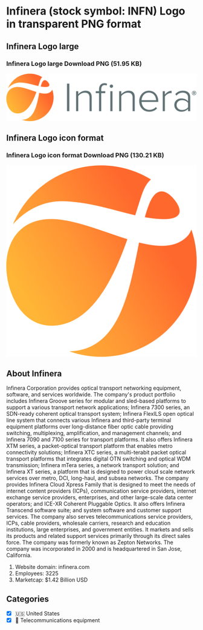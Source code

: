 # Infinera (stock symbol: INFN) Logo in transparent PNG format

## Infinera Logo large

### Infinera Logo large Download PNG (51.95 KB)

![Infinera Logo large Download PNG (51.95 KB)](/img/orig/INFN_BIG-0b3d2229.png)

## Infinera Logo icon format

### Infinera Logo icon format Download PNG (130.21 KB)

![Infinera Logo icon format Download PNG (130.21 KB)](/img/orig/INFN-0eb8ecfe.png)

## About Infinera

Infinera Corporation provides optical transport networking equipment, software, and services worldwide. The company's product portfolio includes Infinera Groove series for modular and sled-based platforms to support a various transport network applications; Infinera 7300 series, an SDN-ready coherent optical transport system; Infinera FlexILS open optical line system that connects various Infinera and third-party terminal equipment platforms over long-distance fiber optic cable providing switching, multiplexing, amplification, and management channels; and Infinera 7090 and 7100 series for transport platforms. It also offers Infinera XTM series, a packet-optical transport platform that enables metro connectivity solutions; Infinera XTC series, a multi-terabit packet optical transport platforms that integrates digital OTN switching and optical WDM transmission; Infinera mTera series, a network transport solution; and Infinera XT series, a platform that is designed to power cloud scale network services over metro, DCI, long-haul, and subsea networks. The company provides Infinera Cloud Xpress Family that is designed to meet the needs of internet content providers (ICPs), communication service providers, internet exchange service providers, enterprises, and other large-scale data center operators; and ICE-XR Coherent Pluggable Optics. It also offers Infinera Transcend software suite; and system software and customer support services. The company also serves telecommunications service providers, ICPs, cable providers, wholesale carriers, research and education institutions, large enterprises, and government entities. It markets and sells its products and related support services primarily through its direct sales force. The company was formerly known as Zepton Networks. The company was incorporated in 2000 and is headquartered in San Jose, California.

1. Website domain: infinera.com
2. Employees: 3225
3. Marketcap: $1.42 Billion USD


## Categories
- [x] 🇺🇸 United States
- [x] 📡 Telecommunications equipment
